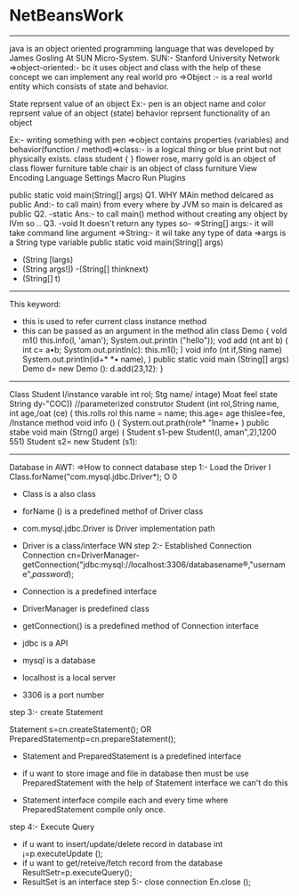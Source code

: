 # NetBeansWork

----------------------------------------------------------------------------------------------------------------

java is an object oriented programming language that was developed by James Gosling At SUN Micro-System.
SUN:- Stanford University Network
 =>object-oriented:- bc it uses object and class with the help of these concept we can implement any real world pro
 =>Object :- is a real world entity which consists of state and behavior.

State  reprsent value of an object
Ex:- pen is an object
name and color reprsent value of an object (state)
behavior reprsent functionality of an object

Ex:- writing something with pen
 =>object contains properties (variables) and behavior(function / method)=>class:- is a logical thing or blue print but not physically exists.
class student
{
}
flower
rose, marry gold is an object of class flower
furniture
table chair is an object of class furniture
View Encoding Language Settings Macro Run Plugins

public static void main(String[] args)
Q1. WHY MAin method delcared as public
And:- to call main) from every where by JVM so main is delcared as public
Q2. -static
Ans:- to call main() method without creating any object by IVm so ..
Q3. -void
It doesn't return any types so-
=>String[] args:- it will take command line argument
=>String:- it wil take any type of data
=>args is a String type variable
public static void main(String[] args)
- (String [largs)
- (String args!])
-(String[] thinknext)
- (String[] t)

----------------------------------------
This keyword:

* this is used to refer current class instance method
* this can be passed as an argument in the method alin
class Demo
{
vold m1()
this.info(l, 'aman');
System.out.println ("hello"));
vod add (nt ant b)
(
int c= a•b;
Systom.out.println(c):
this.m1();
)
void info (nt if,Sting name)
System.out.println(id+* *• name),
)
public static void main (String[] args)
Demo d= new Demo ():
d.add(23,12):
}
------------------------------------------------

Class Student
I/instance varable
int rol;
Stg name/
intage)
Moat feel
state String dy-"COC))
//parameterized construtor
Student (int rol,String name, int age,/oat (ce)
(
this.rolls rol
this name = name;
this.age= age
thislee=fee,
/Instance method
void info ()
(
System.out.prath(role* "Iname+
)
public stabe void main (Strng() arge)
(
Student s1-pew Student(I, aman",2),1200 551)
Student s2= new Student (s1):

--------------------------------------------------

Database in AWT:
=>How to connect database
step 1:- Load the Driver
I
Class.forName("com.mysql.jdbc.Driver*);
O 0
* Class is a also class
* forName () is a predefined methof of Driver class
* com.mysql.jdbc.Driver is Driver implementation path
* Driver is a class/interface
WN
step 2:- Established Connection
Connection cn=DriverManager-getConnection("jdbc:mysql://localhost:3306/databasename®,"username",*password*);

* Connection is a predefined interface
* DriverManager is predefined class
* getConnection() is a predefined method of Connection interface
* jdbc is a API
* mysql is a database
* localhost is a local server
* 3306 is a port number

step 3:- create Statement

Statement s=cn.createStatement();
OR
PreparedStatementp=cn.prepareStatement();
* Statement and PreparedStatement is a predefined interface

* if u want to store image and file in database then must be use PreparedStatement 
with the help of Statement interface we can't do this

* Statement interface compile each and every time where PreparedStatement compile only once.

step 4:- Execute Query
* if u want to insert/update/delete record in database
int ¡=p.executeUpdate ();
* if u want to get/reteive/fetch record from the database
ResultSetr=p.executeQuery();
* ResultSet is an interface
step 5:- close connection
En.close ();


 






